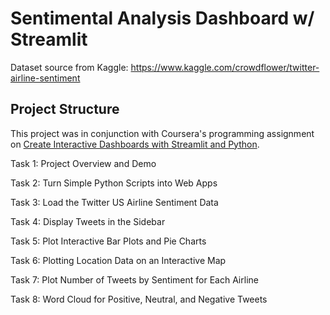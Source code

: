 # Sentimental Analysis Dashboard w/ Streamlit

Dataset source from Kaggle: https://www.kaggle.com/crowdflower/twitter-airline-sentiment

## Project Structure

This project was in conjunction with Coursera's programming assignment on [Create Interactive Dashboards with Streamlit and Python](https://www.coursera.org/learn/interactive-dashboards-streamlit-python/home/welcome).

Task 1: Project Overview and Demo

Task 2: Turn Simple Python Scripts into Web Apps

Task 3: Load the Twitter US Airline Sentiment Data

Task 4: Display Tweets in the Sidebar

Task 5: Plot Interactive Bar Plots and Pie Charts

Task 6: Plotting Location Data on an Interactive Map

Task 7: Plot Number of Tweets by Sentiment for Each Airline

Task 8: Word Cloud for Positive, Neutral, and Negative Tweets
